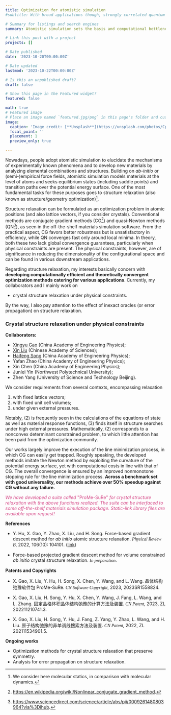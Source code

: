 ```yaml
---
title: Optimization for atomistic simulation
#subtitle: With broad applications though, strongly correlated quantum systems are the famous examples where the popular Kohn-Sham density functional theory induces non-negligible systematic errors. My collaborators and I have been devoted to investigating other formulations that well describe the behavior of electrons in this setting and developing numerical approaches for the associated optimization problems.

# Summary for listings and search engines
summary: Atomistic simulation sets the basis and computational bottleneck in high-througput materials design, phase diagram calculations, etc. Following molecular statics, my collaborators and I formulate the related optimization problems with physical constraints and develop globally convergent algorithms and robust packages. 

# Link this post with a project
projects: []

# Date published
date: '2023-10-20T00:00:00Z'

# Date updated
lastmod: '2023-10-22T00:00:00Z'

# Is this an unpublished draft?
draft: false

# Show this page in the Featured widget?
featured: false

math: true
# Featured image
# Place an image named `featured.jpg/png` in this page's folder and customize its options here.
image:
  caption: 'Image credit: [**Unsplash**](https://unsplash.com/photos/CpkOjOcXdUY)'
  focal_point: ''
  placement: 1
  preview_only: true

---
```


Nowadays, people adopt atomistic simulation to elucidate the mechanisms of experimentally known phenomena and to develop new materials by analyzing elemental combinations and structures. Building on *ab-initio* or (semi-)empirical force fields, atomistic simulation models materials at the level of atoms and seeks equilibrium states (including saddle points) and transition paths over the potential energy surface. One of the most fundamental tasks for these purposes goes to structure relaxation (also known as structure/geometry optimization)[^1]. 

Structure relaxation can be formulated as an optimization problem in atomic positions (and also lattice vectors, if you consider crystals). Conventional methods are conjugate gradient methods (CG[^2]) and quasi-Newton methods (QN[^3]), as seen in the off-the-shelf materials simulation software. From the practical aspect, CG favors better robustness but is unsatisfactory in efficiency, while QN converges fast only around local minima. In theory, both these two lack global convergence guarantees, particularly when physical constraints are present. The physical constraints, however, are of significance in reducing the dimensionality of the configurational space and can be found in various downstream applications. 

Regarding structure relaxation, my interests basically concern with **developing computationally efficient and theoretically convergent optimization methods catering for various applications**. Currently, my collaborators and I mainly work on

* crystal structure relaxation under physical constraints.

By the way, I also pay attention to the effect of inexact oracles (or error propagation) on structure relaxation. 

### <a id="crystal-structure-relaxation-under-physical-constraints">**Crystal structure relaxation under physical constraints**</a>

**Collaborators:**
* [Xingyu Gao](http://www.iapcm.ac.cn/teaching_detail_103.html) (China Academy of Engineering Physics);
* [Xin Liu](http://lsec.cc.ac.cn/~liuxin/) (Chinese Academy of Sciences);
* [Haifeng Song](http://www.iapcm.ac.cn/teaching_detail_136.html) (China Academy of Engineering Physics);
* Yafan Zhao (China Academy of Engineering Physics);
* Xin Chen (China Academy of Engineering Physics);
* Junlei Yin (Northwest Polytechnical University);
* Zhen Yang (University of Science and Technology Beijing).

We consider requirements from several contexts, encompassing relaxation 

1. with fixed lattice vectors; 
2. with fixed unit cell volumes; 
3. under given external pressures. 

Notably, (2) is frequently seen in the calculations of the equations of state as well as material response functions, (3) finds itself in structure searches under high external pressures. Mathematically, (2) corresponds to a nonconvex determinant constrained problem, to which little attention has been paid from the optimization community. 

Our works largely improve the execution of the line minimization process, in which CG can easily get trapped. Roughly speaking, the developed methods imitate the Newton method by exploiting the curvature of the potential energy surface, yet with computational costs in line with that of CG. The overall convergence is ensured by an improved nonmonotone stopping rule for the line minimization process. **Across a benchmark set with good universality, our methods achieve over 50% speedup against CG without any failure.**

<font color=#D64D8A>*We have developed a suite called* "ProMe-SuRe" *for crystal structure relaxation with the above functions realized. The suite can be interfaced to some off-the-shelf materials simulation package. Static-link library files are available upon request!*</font>

**References**

* Y. Hu, X. Gao, Y. Zhao, X. Liu, and H. Song. Force-based gradient descent method for *ab initio* atomic structure relaxation. <font face="Times New Roman">*Physical Review B*</font>, 2022, 106(10): 104101. ([link](https://doi.org/10.1103/PhysRevB.106.104101))

* Force-based projected gradient descent method for volume constrained *ab initio* crystal structure relaxation. <font face="Times New Roman">*In preparation*</font>.

**Patents and Copyrights**

* X. Gao, X. Liu, Y. Hu, H. Song, X. Chen, Y. Wang, and L. Wang. 晶体结构弛豫软件包 ProMe-SuRe. <font face="Times New Roman">*CN Software Copyright*</font>, 2023, 2023SR1558824.

* X. Gao, X. Liu, H. Song, Y. Hu, X. Chen, Y. Wang, J. Fang, L. Wang, and L. Zhang. 固定晶格体积晶体结构弛豫的计算方法及装置. <font face="Times New Roman">*CN Patent*</font>, 2023, ZL 202211210741.3.

* X. Gao, X. Liu, H. Song, Y. Hu, J. Fang, Z. Yang, Y. Zhao, L. Wang, and H. Liu. 原子结构弛豫的非单调线搜索方法及装置. <font face="Times New Roman">*CN Patent*</font>, 2022, ZL 202111534901.5.

**Ongoing works**

* Optimization methods for crystal structure relaxation that preserve symmetry.
* Analysis for error propagation on structure relaxation.

[^1]: We consider here molecular statics, in comparison with molecular dynamics. 
[^2]: https://en.wikipedia.org/wiki/Nonlinear_conjugate_gradient_method.
[^3]: https://www.sciencedirect.com/science/article/abs/pii/0009261480803964?via%3Dihub.

